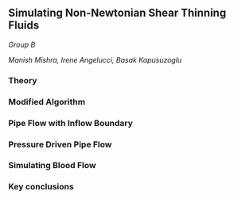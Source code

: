 ## Simulating Non-Newtonian Shear Thinning Fluids
*Group B*

*Manish Mishra, Irene Angelucci, Basak Kapusuzoglu*

### Theory

### Modified Algorithm

### Pipe Flow with Inflow Boundary

### Pressure Driven Pipe Flow

### Simulating Blood Flow

### Key conclusions